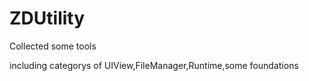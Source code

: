 # ZDUtility
Collected some tools 

including categorys of UIView,FileManager,Runtime,some foundations
